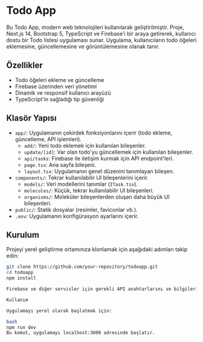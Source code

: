 # Todo App

Bu Todo App, modern web teknolojileri kullanılarak geliştirilmiştir. Proje, Next.js 14, Bootstrap 5, TypeScript ve Firebase'i bir araya getirerek, kullanıcı dostu bir Todo listesi uygulaması sunar. Uygulama, kullanıcıların todo öğeleri eklemesine, güncellemesine ve görüntülemesine olanak tanır.

## Özellikler

- Todo öğeleri ekleme ve güncelleme
- Firebase üzerinden veri yönetimi
- Dinamik ve responsif kullanıcı arayüzü
- TypeScript'in sağladığı tip güvenliği

## Klasör Yapısı

- `app/`: Uygulamanın çekirdek fonksiyonlarını içerir (todo ekleme, güncelleme, API işlemleri).
  - `add/`: Yeni todo eklemek için kullanılan bileşenler.
  - `update/[id]`: Var olan todo'yu güncellemek için kullanılan bileşenler.
  - `api/tasks`: Firebase ile iletişim kurmak için API endpoint'leri.
  - `page.tsx`: Ana sayfa bileşeni.
  - `layout.tsx`: Uygulamanın genel düzenini tanımlayan bileşen.
- `components/`: Tekrar kullanılabilir UI bileşenlerini içerir.
  - `models/`: Veri modellerini tanımlar (`ITask.tsx`).
  - `molecules/`: Küçük, tekrar kullanılabilir UI bileşenleri.
  - `organisms/`: Moleküler bileşenlerden oluşan daha büyük UI bileşenleri.
- `public/`: Statik dosyalar (resimler, faviconlar vb.).
- `.env`: Uygulamanın konfigürasyon ayarlarını içerir.

## Kurulum

Projeyi yerel geliştirme ortamınıza klonlamak için aşağıdaki adımları takip edin:

```bash
git clone https://github.com/your-repository/todoapp.git
cd todoapp
npm install

Firebase ve diğer servisler için gerekli API anahtarlarını ve bilgilerini .env dosyasına ekleyin.

Kullanım

Uygulamayı yerel olarak başlatmak için:

bash
npm run dev
Bu komut, uygulamayı localhost:3000 adresinde başlatır.
```
